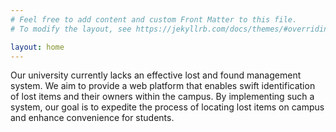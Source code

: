```yaml
---
# Feel free to add content and custom Front Matter to this file.
# To modify the layout, see https://jekyllrb.com/docs/themes/#overriding-theme-defaults

layout: home
---
```


Our university currently lacks an effective lost and found management system. 
We aim to provide a web platform that enables swift identification of lost items and their owners within the campus. 
By implementing such a system, our goal is to expedite the process of locating lost items on campus and enhance convenience for students.
